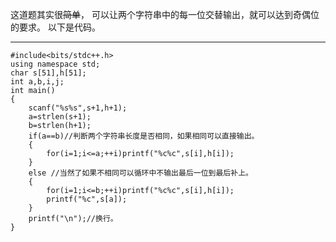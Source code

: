 这道题其实很~~简单~~，
可以让两个字符串中的每一位交替输出，就可以达到奇偶位的要求。
以下是代码。



------------
```
#include<bits/stdc++.h>
using namespace std;
char s[51],h[51];
int a,b,i,j;
int main()
{
	scanf("%s%s",s+1,h+1);
	a=strlen(s+1);
	b=strlen(h+1);
	if(a==b)//判断两个字符串长度是否相同，如果相同可以直接输出。
	{
		for(i=1;i<=a;++i)printf("%c%c",s[i],h[i]);
	}
	else //当然了如果不相同可以循环中不输出最后一位到最后补上。
	{
		for(i=1;i<=b;++i)printf("%c%c",s[i],h[i]);
		printf("%c",s[a]);
	}
	printf("\n");//换行。
}

```
